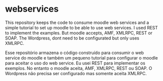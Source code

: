 webservices
===========

This repository keeps the code to consume moodle web services and a simple tutorial to set up moodle to be able to use web services.
I used REST to implement the examples. But moodle accepts, AMF, XMLRPC, REST or SOAP.
The Wordpress, dont need to be configurated but only uses XMLRPC.

Esse repositório armazena o código construído para consumir o web service do moodle e também um pequeno tutorial para configurar o moodle para aceitar o uso do web service.
Eu usei REST para implementar os exemplos. No entanto o moodle aceita, AMF, XMLRPC, REST ou SOAP.
O Wordpress não precisa ser configurado mas somente aceita XMLRPC.
